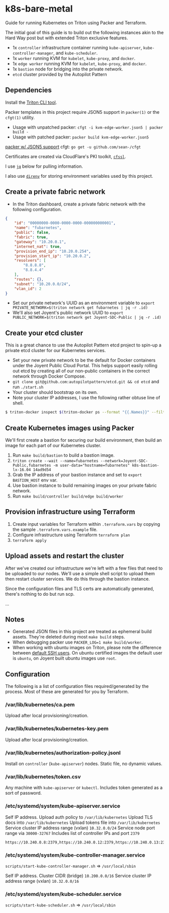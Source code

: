 # k8s-bare-metal

Guide for running Kubernetes on Triton using Packer and Terraform.

The initial goal of this guide is to build out the following instances akin to
the Hard Way post but with extended Triton exclusive features.

- 1x `controller` infrastructure container running `kube-apiserver`,
  `kube-controller-manager`, and `kube-scheduler`.
- 1x `worker` running KVM for `kubelet`, `kube-proxy`, and `docker`.
- 1x `edge worker` running KVM for `kubelet`, `kube-proxy`, and `docker`.
- 1x `bastion` node for bridging into the private network.
- `etcd` cluster provided by the Autopilot Pattern

## Dependencies

Install the [Triton CLI tool](https://docs.joyent.com/public-cloud/api-access/cloudapi).

Packer templates in this project require JSON5 support in `packer(1)` or the
`cfgt(1)` utility.

- Usage with unpatched packer: `cfgt -i kvm-edge-worker.json5 | packer build -`
- Usage with patched packer: `packer build kvm-edge-worker.json5`

[packer w/ JSON5 support](https://github.com/sean-/packer/tree/f-json5)
cfgt: `go get -u github.com/sean-/cfgt`

Certificates are created via CloudFlare's PKI toolkit, [`cfssl`](https://cfssl.org/).

I use [`jq`](https://stedolan.github.io/jq/) below for pulling information.

I also use [`direnv`](https://direnv.net/) for storing environment variables used by this project.

## Create a private fabric network

* In the Triton dashboard, create a private fabric network with the following
  configuration.

```json
{
    "id": "00000000-0000-0000-0000-000000000001",
    "name": "fubarnetes",
    "public": false,
    "fabric": true,
    "gateway": "10.20.0.1",
    "internet_nat": true,
    "provision_end_ip": "10.20.0.254",
    "provision_start_ip": "10.20.0.2",
    "resolvers": [
        "8.8.8.8",
        "8.8.4.4"
    ],
    "routes": {},
    "subnet": "10.20.0.0/24",
    "vlan_id": 2
}
```

* Set our private network's UUID as an environment variable to `export PRIVATE_NETWORK=$(triton network get fubarnetes | jq -r .id)`
* We'll also set Joyent's public network UUID to `export PUBLIC_NETWORK=$(triton network get Joyent-SDC-Public | jq -r .id)`

## Create your etcd cluster

This is a great chance to use the Autopilot Pattern etcd project to spin-up a
private etcd cluster for our Kubernetes services.

* Set your new private network to be the default for Docker containers under the
  Joyent Public Cloud Portal. This helps support easily rolling out etcd by
  creating all of our non-public containers in the correct network through
  Docker Compose.
* `git clone git@github.com:autopilotpattern/etcd.git && cd etcd` and run
  `./start.sh`
* Your cluster should bootstrap on its own.
* Note your cluster IP addresses, I use the following rather obtuse line of
  shell.

```sh
$ triton-docker inspect $(triton-docker ps --format "{{.Names}}" --filter 'name=e_etcd') | jq -r '.[].NetworkSettings.IPAddress'
```

## Create Kubernetes images using Packer

We'll first create a bastion for securing our build environment, then build an
image for each part of our Kubernetes cluster.

1. Run `make build/bastion` to build a bastion image.
1. `triton create --wait --name=fubarnetes --network=Joyent-SDC-Public,fubarnetes -m user-data="hostname=fubarnetes" k8s-bastion-lx-16.04 14ad9d54`
1. Grab the IP address of your bastion instance and set to `export BASTION_HOST` env var.
1. Use bastion instance to build remaining images on your private fabric network.
1. Run `make build/controller build/edge build/worker`

## Provision infrastructure using Terraform

1. Create input variables for Terraform within `.terraform.vars` by copying the
   sample `.terraform.vars.example` file.
1. Configure infrastructure using Terraform `terraform plan`
1. `terraform apply`

## Upload assets and restart the cluster

After we've created our infrastructure we're left with a few files that need to
be uploaded to our nodes. We'll use a simple shell script to upload them then
restart cluster services. We do this through the bastion instance.

Since the configuration files and TLS certs are automatically generated, there's
nothing to do but run scp.

...

## Notes

- Generated JSON files in this project are treated as ephemeral build
  assets. They're deleted during most `make build` steps.
- When debugging packer use `PACKER_LOG=1 make build/worker`.
- When working with ubuntu images on Triton, please note the difference between
  [default SSH users][default]. On ubuntu certified images the default user is
  `ubuntu`, on Joyent built ubuntu images use `root`.

[default]: https://github.com/joyent/node-triton/issues/3#issuecomment-136519245

## Configuration

The following is a list of configuration files required/generated by the
process. Most of these are generated for you by Terraform.

### /var/lib/kubernetes/ca.pem

Upload after local provisioning/creation.

### /var/lib/kubernetes/kubernetes-key.pem

Upload after local provisioning/creation.

###  /var/lib/kubernetes/authorization-policy.jsonl

Install on `controller` (`kube-apiserver`) nodes.
Static file, no dynamic values.

###  /var/lib/kubernetes/token.csv

Any machine with `kube-apiserver` or `kubectl`.
Includes token generated as a sort of password.

### /etc/systemd/system/kube-apiserver.service

Self IP address.
Upload auth policy to `/var/lib/kubernetes`
Upload TLS docs into `/var/lib/kubernetes`
Upload tokens file into `/var/lib/kubernetes`
Service cluster IP address range (vxlan) `10.32.0.0/24`
Service node port range via `30000-32767`
Includes list of controller IPs and port `2379`

```
https://10.240.0.8:2379,https://10.240.0.12:2379,https://10.240.0.13:2379
```

### /etc/systemd/system/kube-controller-manager.service

`scripts/start-kube-controller-manager.sh` => `/usr/local/sbin`

Self IP address.
Cluster CIDR (bridge) `10.200.0.0/16`
Service cluster IP address range (vxlan) `10.32.0.0/16`

### /etc/systemd/system/kube-scheduler.service

`scripts/start-kube-scheduler.sh` => `/usr/local/sbin`

